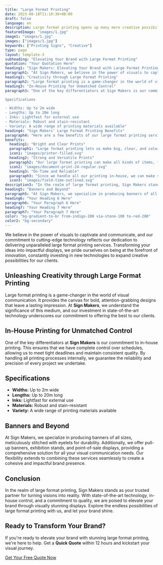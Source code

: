```yaml
---
title: "Large Format Printing"
date: 2023-08-18T11:10:36+08:00
draft: false
language: en
description: Large format printing opens up many more creative possibilities for clients and is the reason behind our continuing investment in new technology.
featuredImage: "images/1.jpg"
image1: "images/1.jpg"
images: ["images/1.jpg"]
keywords: ["Printing Signs", "Creative"]
type: page
layout: template-3
subheading: "Elevating Your Brand with Large Format Printing"
quotation: "Your Quotation Here"
heading1: "Sign Makers: Elevating Your Brand with Large Format Printing"
paragraph1: "At Sign Makers, we believe in the power of visuals to captivate and communicate, and our commitment to cutting-edge technology reflects our dedication to delivering unparalleled large format printing services. Transforming your ideas into impactful displays, we pride ourselves on being at the forefront of innovation, constantly investing in new technologies to expand creative possibilities for our clients."
heading2: "Creativity through Large Format Printing"
paragraph2: "Large format printing is a game-changer in the world of visual communication. It provides the canvas for bold, attention-grabbing designs that leave a lasting impression. At Sign Makers, we understand the significance of this medium, and our investment in state-of-the-art technology underscores our commitment to offering the best to our clients."
heading3: "In-House Printing for Unmatched Control"
paragraph3: "One of the key differentiators at Sign Makers is our commitment to in-house printing. This ensures that we have complete control over schedules, allowing us to meet tight deadlines and maintain consistent quality. By handling all printing processes internally, we guarantee the reliability and precision of every project we undertake.

Specifications

- Widths: Up to 2m wide
- Lengths: Up to 20m long
- Inks: Lightfast for external use
- Materials: Robust and stain-resistant
- Variety: A wide range of printing materials available"
heading4: "Sign Makers’ Large Format Printing Benefits"
paragraph4: "Here are a few benefits of our large format printing services:"
benefits:
  heading1: "Bright and Clear Prints"
  paragraph1: "Large format printing lets us make big, clear, and colorful prints. Whether you need large banners or big signs, our technology helps us create vibrant images that stand out. You can trust us to turn your ideas into eye-catching prints that look great and grab attention."
  icon1: "images/printer-filled.svg"
  heading2: "Strong and Versatile Prints"
  paragraph2: "Our large format printing can make all kinds of items, from big banners to exhibition stands. We use strong materials and inks that don’t fade easily, so your prints last a long time, even when used outside. We offer a variety of materials so you can choose what works best for your needs."
  icon2: "images/document-print-24-regular.svg"
  heading3: "On-Time and Reliable"
  paragraph3: "Since we handle all our printing in-house, we can make sure everything is done on time and with consistent quality. We know how important deadlines are, so we work efficiently to meet them and make sure your prints are always high-quality and just right."
  icon3: "images/field-time-outlined.svg"
description3: "In the realm of large format printing, Sign Makers stands as your trusted partner for turning visions into reality. With state-of-the-art technology, in-house control, and a commitment to quality, we are poised to elevate your brand through visually stunning displays. Explore the endless possibilities of large format printing with us, and let your brand shine."
heading5: "Banners and Beyond"
paragraph5: "At Sign Makers, we specialize in producing banners of all sizes, meticulously stitched with eyelets for durability. Additionally, we offer pull-up banners, exhibition stands, and point-of-sale displays, providing a comprehensive solution for all your visual communication needs. Our flexibility extends to combining these services seamlessly to create a cohesive and impactful brand presence."
heading6: "Your Heading 6 Here"
paragraph6: "Your Paragraph 6 Here"
heading7: "Your Heading 7 Here"
paragraph7: "Your Paragraph 7 Here"
color: "bg-gradient-to-br from-indigo-200 via-stone-100 to-red-200"
color2: "bg-secondary"
---
```


We believe in the power of visuals to captivate and communicate, and our commitment to cutting-edge technology reflects our dedication to delivering unparalleled large format printing services. Transforming your ideas into impactful displays, we pride ourselves on being at the forefront of innovation, constantly investing in new technologies to expand creative possibilities for our clients.

## Unleashing Creativity through Large Format Printing

Large format printing is a game-changer in the world of visual communication. It provides the canvas for bold, attention-grabbing designs that leave a lasting impression. At **Sign Makers**, we understand the significance of this medium, and our investment in state-of-the-art technology underscores our commitment to offering the best to our clients.

## In-House Printing for Unmatched Control

One of the key differentiators at **Sign Makers** is our commitment to in-house printing. This ensures that we have complete control over schedules, allowing us to meet tight deadlines and maintain consistent quality. By handling all printing processes internally, we guarantee the reliability and precision of every project we undertake.

## Specifications

- **Widths:** Up to 2m wide
- **Lengths:** Up to 20m long
- **Inks:** Lightfast for external use
- **Materials:** Robust and stain-resistant
- **Variety:** A wide range of printing materials available

## Banners and Beyond

At Sign Makers, we specialize in producing banners of all sizes, meticulously stitched with eyelets for durability. Additionally, we offer pull-up banners, exhibition stands, and point-of-sale displays, providing a comprehensive solution for all your visual communication needs. Our flexibility extends to combining these services seamlessly to create a cohesive and impactful brand presence.

## Conclusion

In the realm of large format printing, Sign Makers stands as your trusted partner for turning visions into reality. With state-of-the-art technology, in-house control, and a commitment to quality, we are poised to elevate your brand through visually stunning displays. Explore the endless possibilities of large format printing with us, and let your brand shine.


## Ready to Transform Your Brand?

If you're ready to elevate your brand with stunning large format printing, we're here to help. Get a **Quick Quote** within 12 hours and kickstart your visual journey.

[Get Your Free Quote Now](/book-consultation/)
